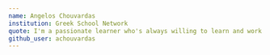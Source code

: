 ```yaml
---
name: Angelos Chouvardas
institution: Greek School Network
quote: I'm a passionate learner who's always willing to learn and work across technologies.
github_user: achouvardas
---
```

